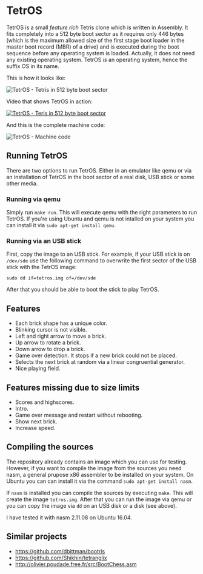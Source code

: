 # TetrOS
TetrOS is a small *feature rich* Tetris clone which is written in Assembly. It fits completely into a 512 byte boot sector as it requires only 446 bytes (which is the maximum allowed size of the first stage boot loader in the master boot record (MBR) of a drive) and is executed during the boot sequence before any operating system is loaded. Actually, it does not need any existing operating system. TetrOS *is* an operating system, hence the suffix OS in its name.

This is how it looks like:

![TetrOS - Tetris in 512 byte boot sector](https://github.com/daniel-e/mbr_tetris/blob/master/screenshots/tetros_tetris_screenshot.png)

Video that shows TetrOS in action:

[![TetrOS - Teris in 512 byte boot sector](http://img.youtube.com/vi/Hl7M7f-Hh78/0.jpg)](https://youtu.be/Hl7M7f-Hh78)

And this is the complete machine code:

![TetrOS - Machine code](https://github.com/daniel-e/mbr_tetris/blob/master/screenshots/code.png)

## Running TetrOS

There are two options to run TetrOS. Either in an emulator like qemu or via an installation of TetrOS in the boot sector of a real disk, USB stick or some other media.

### Running via qemu

Simply run `make run`. This will execute qemu with the right parameters to run TetrOS. If you're using Ubuntu and qemu is not intalled on your system you can install it via `sudo apt-get install qemu`.

### Running via an USB stick

First, copy the image to an USB stick. For example, if your USB stick is on `/dev/sde` use the following command to overwrite the first sector of the USB stick with the TetrOS image:

`sudo dd if=tetros.img of=/dev/sde`

After that you should be able to boot the stick to play TetrOS.

## Features
* Each brick shape has a unique color.
* Blinking cursor is not visible.
* Left and right arrow to move a brick.
* Up arrow to rotate a brick.
* Down arrow to drop a brick.
* Game over detection. It stops if a new brick could not be placed.
* Selects the next brick at random via a linear congruential generator.
* Nice playing field.

## Features missing due to size limits
* Scores and highscores.
* Intro.
* Game over message and restart without rebooting.
* Show next brick.
* Increase speed.

## Compiling the sources

The repository already contains an image which you can use for testing. However, if you want to compile the image from the sources you need nasm, a general prupose x86 assembler to be installed on your system. On Ubuntu you can can install it via the command `sudo apt-get install nasm`.

If `nasm` is installed you can compile the sources by executing `make`. This will create the image `tetros.img`. After that you can run the image via qemu or you can copy the image via `dd` on an USB disk or a disk (see above).

I have tested it with nasm 2.11.08 on Ubuntu 16.04.

## Similar projects
* https://github.com/dbittman/bootris
* https://github.com/Shikhin/tetranglix
* http://olivier.poudade.free.fr/src/BootChess.asm
